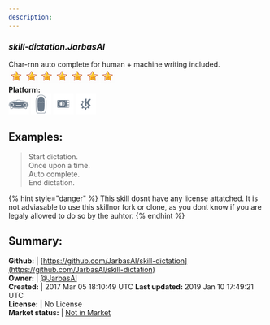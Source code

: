 ```yaml
---
description: 
---
```


### _skill-dictation.JarbasAl_  
Char-rnn auto complete for human + machine writing included.  
![](../.gitbook/assets/star.png)![](../.gitbook/assets/star.png)![](../.gitbook/assets/star.png)![](../.gitbook/assets/star.png)![](../.gitbook/assets/star.png)![](../.gitbook/assets/star.png)![](../.gitbook/assets/star.png)  
**Platform:**  
 ![Mark I](../.gitbook/assets/mark-1-icon.png)  ![Mark II](../.gitbook/assets/mark-2-icon.png)  ![Picroft](../.gitbook/assets/picroft-icon.png)  ![plasmoid](../.gitbook/assets/kde.png)   
## Examples:  
> Start dictation.  
> Once upon a time.  
> Auto complete.  
> End dictation.  
  
{% hint style="danger" %}
This skill dosnt have any license attatched. It is not adviasable to use this skillnor fork or clone, as you dont know if you are legaly allowed to do so by the auhtor.
{% endhint %}
  
## Summary:  
**Github:** | [https://github.com/JarbasAl/skill-dictation](https://github.com/JarbasAl/skill-dictation)  
**Owner:** | [@JarbasAl](https://github.com/JarbasAl)  
**Created:** | 2017 Mar 05 18:10:49 UTC  **Last updated:** 2019 Jan 10 17:49:21 UTC  
**License:** | No License  
**Market status:** | [Not in Market](https://market.mycroft.ai/skill/)  
